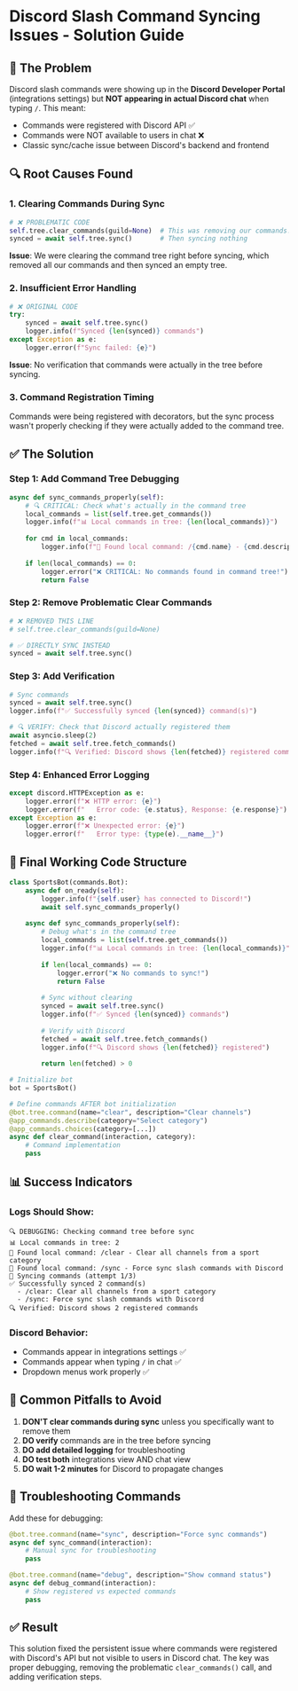 # Discord Slash Command Syncing Issues - Solution Guide

## 🚨 **The Problem**
Discord slash commands were showing up in the **Discord Developer Portal** (integrations settings) but **NOT appearing in actual Discord chat** when typing `/`. This meant:
- Commands were registered with Discord API ✅
- Commands were NOT available to users in chat ❌
- Classic sync/cache issue between Discord's backend and frontend

## 🔍 **Root Causes Found**

### **1. Clearing Commands During Sync**
```python
# ❌ PROBLEMATIC CODE
self.tree.clear_commands(guild=None)  # This was removing our commands!
synced = await self.tree.sync()       # Then syncing nothing
```

**Issue**: We were clearing the command tree right before syncing, which removed all our commands and then synced an empty tree.

### **2. Insufficient Error Handling**
```python
# ❌ ORIGINAL CODE
try:
    synced = await self.tree.sync()
    logger.info(f"Synced {len(synced)} commands")
except Exception as e:
    logger.error(f"Sync failed: {e}")
```

**Issue**: No verification that commands were actually in the tree before syncing.

### **3. Command Registration Timing**
Commands were being registered with decorators, but the sync process wasn't properly checking if they were actually added to the command tree.

## ✅ **The Solution**

### **Step 1: Add Command Tree Debugging**
```python
async def sync_commands_properly(self):
    # 🔍 CRITICAL: Check what's actually in the command tree
    local_commands = list(self.tree.get_commands())
    logger.info(f"📊 Local commands in tree: {len(local_commands)}")
    
    for cmd in local_commands:
        logger.info(f"🎯 Found local command: /{cmd.name} - {cmd.description}")
    
    if len(local_commands) == 0:
        logger.error("❌ CRITICAL: No commands found in command tree!")
        return False
```

### **Step 2: Remove Problematic Clear Commands**
```python
# ❌ REMOVED THIS LINE
# self.tree.clear_commands(guild=None)

# ✅ DIRECTLY SYNC INSTEAD
synced = await self.tree.sync()
```

### **Step 3: Add Verification**
```python
# Sync commands
synced = await self.tree.sync()
logger.info(f"✅ Successfully synced {len(synced)} command(s)")

# 🔍 VERIFY: Check that Discord actually registered them
await asyncio.sleep(2)
fetched = await self.tree.fetch_commands()
logger.info(f"🔍 Verified: Discord shows {len(fetched)} registered commands")
```

### **Step 4: Enhanced Error Logging**
```python
except discord.HTTPException as e:
    logger.error(f"❌ HTTP error: {e}")
    logger.error(f"   Error code: {e.status}, Response: {e.response}")
except Exception as e:
    logger.error(f"❌ Unexpected error: {e}")
    logger.error(f"   Error type: {type(e).__name__}")
```

## 🔧 **Final Working Code Structure**

```python
class SportsBot(commands.Bot):
    async def on_ready(self):
        logger.info(f"{self.user} has connected to Discord!")
        await self.sync_commands_properly()
    
    async def sync_commands_properly(self):
        # Debug what's in the command tree
        local_commands = list(self.tree.get_commands())
        logger.info(f"📊 Local commands in tree: {len(local_commands)}")
        
        if len(local_commands) == 0:
            logger.error("❌ No commands to sync!")
            return False
        
        # Sync without clearing
        synced = await self.tree.sync()
        logger.info(f"✅ Synced {len(synced)} commands")
        
        # Verify with Discord
        fetched = await self.tree.fetch_commands()
        logger.info(f"🔍 Discord shows {len(fetched)} registered")
        
        return len(fetched) > 0

# Initialize bot
bot = SportsBot()

# Define commands AFTER bot initialization
@bot.tree.command(name="clear", description="Clear channels")
@app_commands.describe(category="Select category")
@app_commands.choices(category=[...])
async def clear_command(interaction, category):
    # Command implementation
    pass
```

## 📊 **Success Indicators**

### **Logs Should Show:**
```
🔍 DEBUGGING: Checking command tree before sync
📊 Local commands in tree: 2
🎯 Found local command: /clear - Clear all channels from a sport category
🎯 Found local command: /sync - Force sync slash commands with Discord
🔄 Syncing commands (attempt 1/3)
✅ Successfully synced 2 command(s)
  - /clear: Clear all channels from a sport category
  - /sync: Force sync slash commands with Discord
🔍 Verified: Discord shows 2 registered commands
```

### **Discord Behavior:**
- Commands appear in integrations settings ✅
- Commands appear when typing `/` in chat ✅
- Dropdown menus work properly ✅

## 🚨 **Common Pitfalls to Avoid**

1. **DON'T clear commands during sync** unless you specifically want to remove them
2. **DO verify** commands are in the tree before syncing
3. **DO add detailed logging** for troubleshooting
4. **DO test both** integrations view AND chat view
5. **DO wait 1-2 minutes** for Discord to propagate changes

## 🔧 **Troubleshooting Commands**

Add these for debugging:
```python
@bot.tree.command(name="sync", description="Force sync commands")
async def sync_command(interaction):
    # Manual sync for troubleshooting
    pass

@bot.tree.command(name="debug", description="Show command status")
async def debug_command(interaction):
    # Show registered vs expected commands
    pass
```

## ✅ **Result**
This solution fixed the persistent issue where commands were registered with Discord's API but not visible to users in Discord chat. The key was proper debugging, removing the problematic `clear_commands()` call, and adding verification steps.